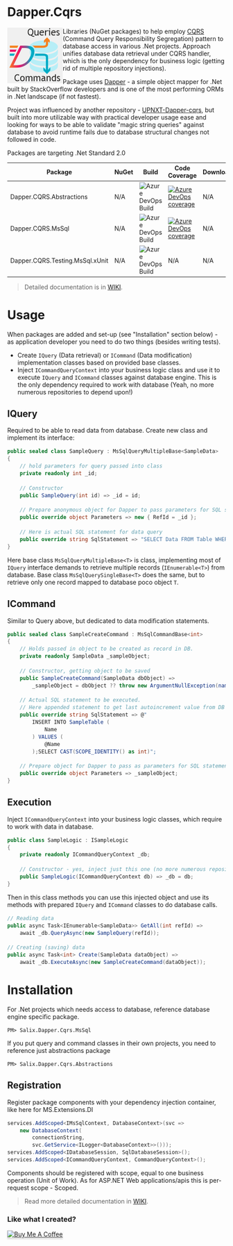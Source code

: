 # Dapper.Cqrs

<img align="left" src="DapperCQRS.png">

Libraries (NuGet packages) to help employ [CQRS](https://martinfowler.com/bliki/CQRS.html) (Command Query Responsibility Segregation) pattern to database access in various .Net projects. Approach unifies database data retrieval under CQRS handler, which is the only dependency for business logic (getting rid of multiple repository injections).

Package uses [Dapper](https://stackexchange.github.io/Dapper/) - a simple object mapper for .Net built by StackOverflow developers and is one of the most performing ORMs in .Net landscape (if not fastest).

Project was influenced by another repository - [UPNXT-Dapper-cqrs](https://github.com/upnxt/upnxt-dapper-cqrs), but built into more utilizable way with practical developer usage ease and looking for ways to be able to validate "magic string queries" against database to avoid runtime fails due to database structural changes not followed in code.

Packages are targeting .Net Standard 2.0

| Package | NuGet | Build |  Code Coverage | Downloads |
| ------- | ----- | ----- | -------------- | --------- |
| Dapper.CQRS.Abstractions | N/A | ![Azure DevOps Build ](https://img.shields.io/azure-devops/build/SmartDance/45bc2cc0-bce1-4cac-a1d8-ba3f243940a6/4?style=plastic&logo=azuredevops&logoColor=blue) | [![Azure DevOps coverage](https://img.shields.io/azure-devops/coverage/SmartDance/GitHubProjects/4?color=green&logo=azuredevops&logoColor=blue&style=plastic)](https://dev.azure.com/SmartDance/GitHubProjects/_build?definitionId=4) | N/A |
| Dapper.CQRS.MsSql | N/A | ![Azure DevOps Build ](https://img.shields.io/azure-devops/build/SmartDance/45bc2cc0-bce1-4cac-a1d8-ba3f243940a6/5?style=plastic&logo=azuredevops&logoColor=blue) | [![Azure DevOps coverage](https://img.shields.io/azure-devops/coverage/SmartDance/GitHubProjects/5?color=green&logo=azuredevops&logoColor=blue&style=plastic)](https://dev.azure.com/SmartDance/GitHubProjects/_build?definitionId=5) | N/A |
| Dapper.CQRS.Testing.MsSql.xUnit | N/A | ![Azure DevOps Build ](https://img.shields.io/azure-devops/build/SmartDance/45bc2cc0-bce1-4cac-a1d8-ba3f243940a6/6?style=plastic&logo=azuredevops&logoColor=blue) | N/A | N/A |

> Detailed documentation is in [WIKI](https://github.com/salixzs/Dapper.Cqrs/wiki).

# Usage

When packages are added and set-up (see "Installation" section below) - as application developer you need to do two things (besides writing tests).

* Create `IQuery` (Data retrieval) or `ICommand` (Data modification) implementation classes based on provided base classes.
* Inject `ICommandQueryContext` into your business logic class and use it to execute `IQuery` and `ICommand` classes against database engine. This is the only dependency required to work with database (Yeah, no more numerous repositories to depend upon!)

## IQuery
Required to be able to read data from database. Create new class and implement its interface:
```csharp
public sealed class SampleQuery : MsSqlQueryMultipleBase<SampleData>
{
    // hold parameters for query passed into class
    private readonly int _id;
    
    // Constructor
    public SampleQuery(int id) => _id = id;
    
    // Prepare anonymous object for Dapper to pass parameters for SQL statment
    public override object Parameters => new { RefId = _id };
    
    // Here is actual SQL statement for data query
    public override string SqlStatement => "SELECT Data FROM Table WHERE FkId = @RefId";
}
```
Here base class `MsSqlQueryMultipleBase<T>` is class, implementing most of `IQuery` interface demands to retrieve multiple records (`IEnumerable<T>`) from database.
Base class `MsSqlQuerySingleBase<T>` does the same, but to retrieve only one record mapped to database poco object `T`.

## ICommand
Similar to Query above, but dedicated to data modification statements.
```csharp
public sealed class SampleCreateCommand : MsSqlCommandBase<int>
{
    // Holds passed in object to be created as record in DB.
    private readonly SampleData _sampleObject;
    
    // Constructor, getting object to be saved
    public SampleCreateCommand(SampleData dbObject) =>
        _sampleObject = dbObject ?? throw new ArgumentNullException(nameof(dbObject), "No data passed");
    
    // Actual SQL statement to be executed.
    // Here appended statement to get last autoincrement value from DB == inserted record ID.
    public override string SqlStatement => @"
        INSERT INTO SampleTable (
            Name
        ) VALUES (
            @Name
        );SELECT CAST(SCOPE_IDENTITY() as int)";

    // Prepare object for Dapper to pass as parameters for SQL statement
    public override object Parameters => _sampleObject;
}
```

## Execution

Inject `ICommandQueryContext` into your business logic classes, which require to work with data in database.
```csharp
public class SampleLogic : ISampleLogic
{
    private readonly ICommandQueryContext _db;
    
    // Constructor - yes, inject just this one (no more numerous repositories!)
    public SampleLogic(ICommandQueryContext db) => _db = db;
}
```

Then in this class methods you can use this injected object and use its methods with prepared `IQuery` and `ICommand` classes to do database calls.

```csharp
// Reading data
public async Task<IEnumerable<SampleData>> GetAll(int refId) => 
    await _db.QueryAsync(new SampleQuery(refId));

// Creating (saving) data
public async Task<int> Create(SampleData dataObject) => 
    await _db.ExecuteAsync(new SampleCreateCommand(dataObject));
```

# Installation
For .Net projects which needs access to database, reference database engine specific package.
```text
PM> Salix.Dapper.Cqrs.MsSql
```
If you put query and command classes in their own projects, you need to reference just abstractions package
```text
PM> Salix.Dapper.Cqrs.Abstractions
```
## Registration
Register package components with your dependency injection container, like here for MS.Extensions.DI
```csharp
services.AddScoped<IMsSqlContext, DatabaseContext>(svc =>
    new DatabaseContext(
        connectionString,
        svc.GetService<ILogger<DatabaseContext>>()));
services.AddScoped<IDatabaseSession, SqlDatabaseSession>();
services.AddScoped<ICommandQueryContext, CommandQueryContext>();
```
Components should be registered with scope, equal to one business operation (Unit of Work). As for ASP.NET Web applications/apis this is per-request scope - Scoped.

> Read more detailed documentation in [WIKI](https://github.com/salixzs/Dapper.Cqrs/wiki).


### Like what I created?
<a href="https://www.buymeacoffee.com/salixzs" target="_blank"><img src="https://www.buymeacoffee.com/assets/img/custom_images/orange_img.png" alt="Buy Me A Coffee" style="height: 32px !important;width: 146px !important;box-shadow: 0px 3px 2px 0px rgba(190, 190, 190, 0.5) !important;-webkit-box-shadow: 0px 3px 2px 0px rgba(190, 190, 190, 0.5) !important;" ></a>